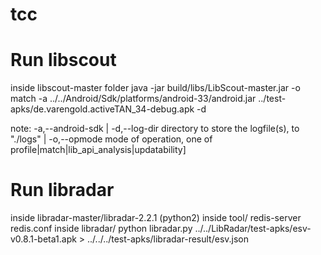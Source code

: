 # tcc

# Run libscout 
inside libscout-master folder
java -jar build/libs/LibScout-master.jar -o match -a ../../Android/Sdk/platforms/android-33/android.jar ../test-apks/de.varengold.activeTAN_34-debug.apk -d

note: -a,--android-sdk | -d,--log-dir directory to store the logfile(s), to "./logs" | -o,--opmode mode of operation, one of profile|match|lib_api_analysis|updatability]



# Run libradar 
inside libradar-master/libradar-2.2.1 (python2)
inside tool/ 
redis-server redis.conf
inside libradar/
python libradar.py ../../LibRadar/test-apks/esv-v0.8.1-beta1.apk > ../../../test-apks/libradar-result/esv.json

